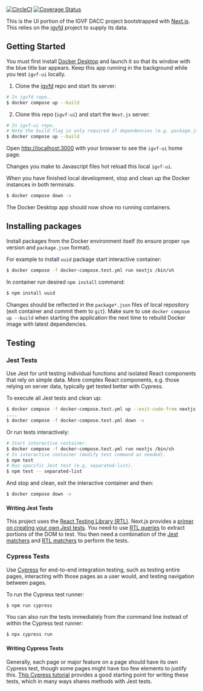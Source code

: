 [![CircleCI](https://circleci.com/gh/IGVF-DACC/igvf-ui/tree/main.svg?style=svg)](https://circleci.com/gh/IGVF-DACC/igvf-ui/tree/main)
[![Coverage Status](https://coveralls.io/repos/github/IGVF-DACC/igvf-ui/badge.svg)](https://coveralls.io/github/IGVF-DACC/igvf-ui)

This is the UI portion of the IGVF DACC project bootstrapped with [Next.js](https://nextjs.org). This relies on the [igvfd](https://github.com/IGVF-DACC/igvfd) project to supply its data.

## Getting Started

You must first install [Docker Desktop](https://hub.docker.com/editions/community/docker-ce-desktop-mac) and launch it so that its window with the blue title bar appears. Keep this app running in the background while you test `igvf-ui` locally.

1. Clone the [igvfd](https://github.com/IGVF-DACC/igvfd) repo and start its server:

```bash
# In igvfd repo.
$ docker compose up --build
```

2. Clone this repo (`igvf-ui`) and start the `Next.js` server:
```bash
# In igvf-ui repo.
# Note the build flag is only required if dependencies (e.g. package.json) have changed.
$ docker compose up --build
```

Open [http://localhost:3000](http://localhost:3000) with your browser to see the `igvf-ui` home page.

Changes you make to Javascript files hot reload this local `igvf-ui`.

When you have finished local development, stop and clean up the Docker instances in both terminals:

```bash
$ docker compose down -v
```

The Docker Desktop app should now show no running containers.

## Installing packages

Install packages from the Docker environment itself (to ensure proper `npm` version and `package.json` format).

For example to install `uuid` package start interactive container:
```bash
$ docker compose -f docker-compose.test.yml run nextjs /bin/sh
```
In container run desired `npm install` command:
```bash
$ npm install uuid
```
Changes should be reflected in the `package*.json` files of local repository (exit container and commit them to `git`). Make sure to use `docker compose up --build` when starting the application the next time to rebuild Docker image with latest dependencies.

## Testing

### Jest Tests

Use Jest for unit testing individual functions and isolated React components that rely on simple data. More complex React components, e.g. those relying on server data, typically get tested better with Cypress.

To execute all Jest tests and clean up:

```bash
$ docker compose -f docker-compose.test.yml up --exit-code-from nextjs
....
$ docker compose -f docker-compose.test.yml down -v

```

Or run tests interactively:

```bash
# Start interactive container.
$ docker compose -f docker-compose.test.yml run nextjs /bin/sh
# In interactive container (modify test command as needed).
$ npm test
# Run specific Jest test (e.g. separated-list).
$ npm test -- separated-list
```

And stop and clean, exit the interactive container and then:

```bash
$ docker compose down -v
```

#### Writing Jest Tests

This project uses the [React Testing Library (RTL)](https://testing-library.com/docs/react-testing-library/intro/). Next.js provides a [primer on creating your own Jest tests](https://nextjs.org/docs/testing#jest-and-react-testing-library). You need to use [RTL queries](https://testing-library.com/docs/react-testing-library/cheatsheet/#queries) to extract portions of the DOM to test. You then need a combination of the [Jest matchers](https://jestjs.io/docs/expect) and [RTL matchers](https://github.com/testing-library/jest-dom#table-of-contents) to perform the tests.

### Cypress Tests

Use [Cypress](https://www.cypress.io) for end-to-end integration testing, such as testing entire pages, interacting with those pages as a user would, and testing navigation between pages.

To run the Cypress test runner:

```bash
$ npm run cypress
```

You can also run the tests immediately from the command line instead of within the Cypress test runner:

```bash
$ npx cypress run
```

#### Writing Cypress Tests

Generally, each page or major feature on a page should have its own Cypress test, though some pages might have too few elements to justify this. [This Cypress tutorial](https://docs.cypress.io/guides/getting-started/writing-your-first-test#Write-your-first-test) provides a good starting point for writing these tests, which in many ways shares methods with Jest tests.
